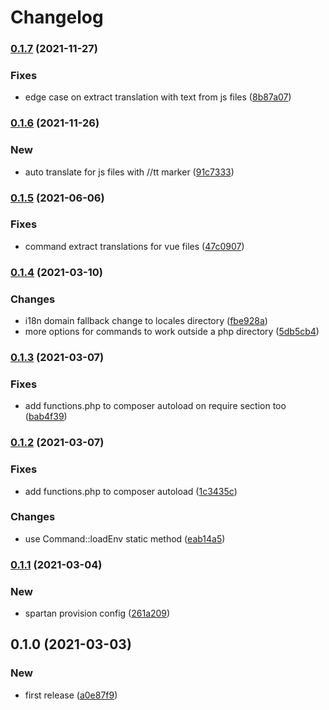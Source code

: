 # Changelog
### [0.1.7](https://github.com/spartan/i18n/compare/v0.1.6...v0.1.7) (2021-11-27)


### Fixes

* edge case on extract translation with text from js files ([8b87a07](https://github.com/spartan/i18n/commit/8b87a076401cd3eed85427b23caa60759cddbd07))

### [0.1.6](https://github.com/spartan/i18n/compare/v0.1.5...v0.1.6) (2021-11-26)


### New

* auto translate for js files with //tt marker ([91c7333](https://github.com/spartan/i18n/commit/91c7333ad1f9ba4dffe5ecd12a04abdaba8b2837))

### [0.1.5](https://github.com/spartan/i18n/compare/v0.1.4...v0.1.5) (2021-06-06)


### Fixes

* command extract translations for vue files ([47c0907](https://github.com/spartan/i18n/commit/47c09075ec57b524fd14ab80d276684071d28fb5))

### [0.1.4](https://github.com/spartan/i18n/compare/v0.1.3...v0.1.4) (2021-03-10)


### Changes

* i18n domain fallback change to locales directory ([fbe928a](https://github.com/spartan/i18n/commit/fbe928a6a975e6c7fd0bc39d940dfcaa07021237))
* more options for commands to work outside a php directory ([5db5cb4](https://github.com/spartan/i18n/commit/5db5cb473dea4f33b97193aaf3d26dd9415aff69))

### [0.1.3](https://github.com/spartan/i18n/compare/v0.1.2...v0.1.3) (2021-03-07)


### Fixes

* add functions.php to composer autoload on require section too ([bab4f39](https://github.com/spartan/i18n/commit/bab4f3940a71c456b80fcc4c05184e0efa595487))

### [0.1.2](https://github.com/spartan/i18n/compare/v0.1.1...v0.1.2) (2021-03-07)


### Fixes

* add functions.php to composer autoload ([1c3435c](https://github.com/spartan/i18n/commit/1c3435cb820c6b3f944b27899d4d7f7a612f811d))


### Changes

* use Command::loadEnv static method ([eab14a5](https://github.com/spartan/i18n/commit/eab14a50e288f14bc40ef6098af1f91ebc054c3d))

### [0.1.1](https://github.com/spartan/i18n/compare/v0.1.0...v0.1.1) (2021-03-04)


### New

* spartan provision config ([261a209](https://github.com/spartan/i18n/commit/261a2095c3b8654626325a3c45613cebb09a64c9))

## 0.1.0 (2021-03-03)


### New

* first release ([a0e87f9](https://github.com/spartan/i18n/commit/a0e87f90be7ba8cb9d2b385ac5fec9ab96f5d2be))
